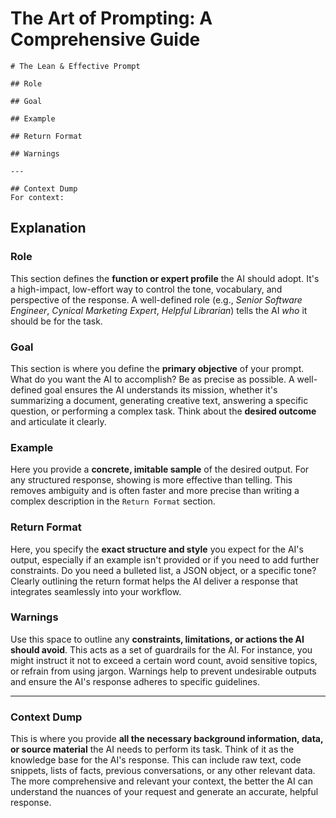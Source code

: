 # The Art of Prompting: A Comprehensive Guide

```
# The Lean & Effective Prompt

## Role

## Goal

## Example

## Return Format

## Warnings

---

## Context Dump
For context:
```

## Explanation

### Role

This section defines the **function or expert profile** the AI should adopt. It's a high-impact, low-effort way to control the tone, vocabulary, and perspective of the response. A well-defined role (e.g., _Senior Software Engineer_, _Cynical Marketing Expert_, _Helpful Librarian_) tells the AI _who_ it should be for the task.

### Goal

This section is where you define the **primary objective** of your prompt. What do you want the AI to accomplish? Be as precise as possible. A well-defined goal ensures the AI understands its mission, whether it's summarizing a document, generating creative text, answering a specific question, or performing a complex task. Think about the **desired outcome** and articulate it clearly.

### Example

Here you provide a **concrete, imitable sample** of the desired output. For any structured response, showing is more effective than telling. This removes ambiguity and is often faster and more precise than writing a complex description in the `Return Format` section.

### Return Format

Here, you specify the **exact structure and style** you expect for the AI's output, especially if an example isn't provided or if you need to add further constraints. Do you need a bulleted list, a JSON object, or a specific tone? Clearly outlining the return format helps the AI deliver a response that integrates seamlessly into your workflow.

### Warnings

Use this space to outline any **constraints, limitations, or actions the AI should avoid**. This acts as a set of guardrails for the AI. For instance, you might instruct it not to exceed a certain word count, avoid sensitive topics, or refrain from using jargon. Warnings help to prevent undesirable outputs and ensure the AI's response adheres to specific guidelines.

---

### Context Dump

This is where you provide **all the necessary background information, data, or source material** the AI needs to perform its task. Think of it as the knowledge base for the AI's response. This can include raw text, code snippets, lists of facts, previous conversations, or any other relevant data. The more comprehensive and relevant your context, the better the AI can understand the nuances of your request and generate an accurate, helpful response.